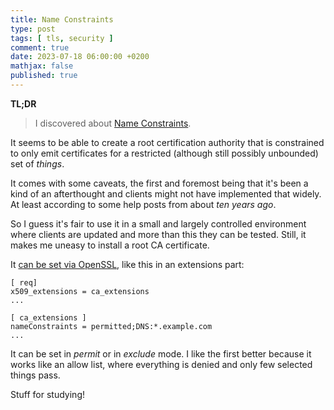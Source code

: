 ```yaml
---
title: Name Constraints
type: post
tags: [ tls, security ]
comment: true
date: 2023-07-18 06:00:00 +0200
mathjax: false
published: true
---
```


**TL;DR**

> I discovered about [Name Constraints][].

It seems to be able to create a root certification authority that is
constrained to only emit certificates for a restricted (although still
possibly unbounded) set of *things*.

It comes with some caveats, the first and foremost being that it's been a
kind of an afterthought and clients might not have implemented that widely.
At least according to some help posts from about *ten years ago*.

So I guess it's fair to use it in a small and largely controlled environment
where clients are updated and more than this they can be tested. Still, it
makes me uneasy to install a root CA certificate.

It [can be set via OpenSSL][ossl], like this in an extensions part:

```
[ req]
x509_extensions = ca_extensions
...

[ ca_extensions ]
nameConstraints = permitted;DNS:*.example.com
...
```

It can be set in *permit* or in *exclude* mode. I like the first better
because it works like an allow list, where everything is denied and only few
selected things pass.

Stuff for studying!


[Name Constraints]: https://www.rfc-editor.org/rfc/rfc5280#section-4.2.1.10
[ossl]: https://www.openssl.org/docs/man1.0.2/man5/x509v3_config.html
